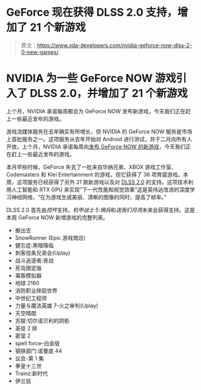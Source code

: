 # GeForce 现在获得 DLSS 2.0 支持，增加了 21 个新游戏

> 原文：<https://www.xda-developers.com/nvidia-geforce-now-dlss-2-0-new-games/>

# NVIDIA 为一些 GeForce NOW 游戏引入了 DLSS 2.0，并增加了 21 个新游戏

上个月，NVIDIA 承诺每周都会为 GeForce NOW 发布新游戏，今天我们正在赶上一些最近发布的游戏。

游戏流媒体服务在去年确实有所增长，但 NVIDIA 的 GeForce NOW 服务是市场上首批服务之一。这项服务从去年开始对 Android 进行测试，并于二月向所有人开放。上个月，NVIDIA 承诺每周向[发布 GeForce NOW 的新游戏](https://www.xda-developers.com/nvidia-announce-new-games-geforce-now-every-week/)，今天我们正在赶上一些最近发布的游戏。

本月早些时候，GeForce 失去了一批来自华纳兄弟、XBOX 游戏工作室、Codemasters 和 Klei Entertainment 的游戏，但它获得了 36 项育碧游戏。本周，这项服务已经获得了另外 21 款新游戏以及对 [DLSS 2.0](https://www.nvidia.com/en-us/geforce/news/nvidia-dlss-2-0-a-big-leap-in-ai-rendering/) 的支持。这项技术利用人工智能和 RTX GPU 来实现“下一代性能和视觉效果”这是英伟达改进的深度学习神经网络，“在为游戏生成美丽、清晰的图像的同时，提高了帧率。”

DLSS 2.0 首先由*控件*支持。*机甲战士 5:佣兵*和*送我们月亮*未来会获得支持。这是本周 GeForce NOW 新增游戏的完整列表。

*   搬出去
*   SnowRunner (Epic 游戏商店)
*   健忘症:黑暗降临
*   刺客信条兄弟会(Uplay)
*   战斗追逐者:夜战
*   死岛限定版
*   毒贩模拟器
*   地球 2160
*   消防职业摔跤世界
*   中世纪工程师
*   力量与魔法英雄 7-火之审判(Uplay)
*   天空晴朗
*   苏联:切尔诺贝利的阴影
*   圣徒 2 排
*   密室 2
*   spell force–白金版
*   钢铁部门:诺曼底 44
*   议会-第 1 集
*   拳皇十三世
*   Trainz:新时代
*   伊兰兹
